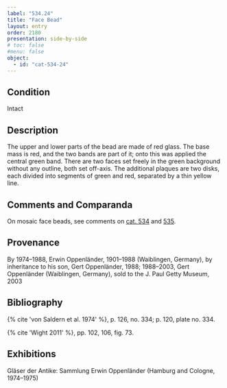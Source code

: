 ```yaml
---
label: "534.24"
title: "Face Bead"
layout: entry
order: 2180
presentation: side-by-side
# toc: false
#menu: false 
object:
  - id: "cat-534-24"
---
```


## Condition

Intact

## Description

The upper and lower parts of the bead are made of red glass. The base mass is red, and the two bands are part of it; onto this was applied the central green band. There are two faces set freely in the green background without any outline, both set off-axis. The additional plaques are two disks, each divided into segments of green and red, separated by a thin yellow line.

## Comments and Comparanda

On mosaic face beads, see comments on [cat. 534](/catalogue/cat-534) and [535](/catalogue/cat-535).

## Provenance

By 1974–1988, Erwin Oppenländer, 1901–1988 (Waiblingen, Germany), by inheritance to his son, Gert Oppenländer, 1988; 1988–2003, Gert Oppenländer (Waiblingen, Germany), sold to the J. Paul Getty Museum, 2003

## Bibliography

{% cite 'von Saldern et al. 1974' %}, p. 126, no. 334; p. 120, plate no. 334.

{% cite 'Wight 2011' %}, pp. 102, 106, fig. 73.

## Exhibitions

Gläser der Antike: Sammlung Erwin Oppenländer (Hamburg and Cologne, 1974–1975)
